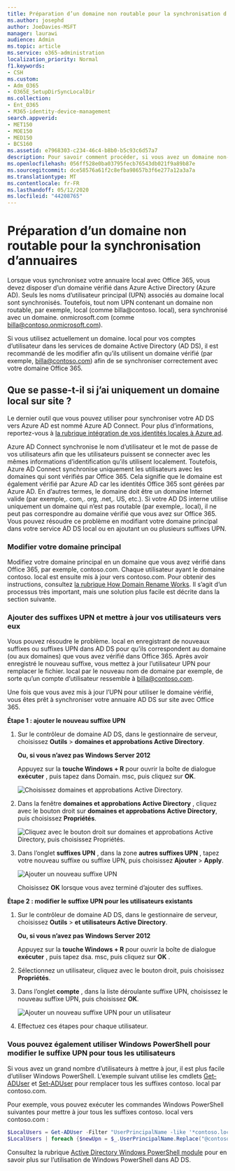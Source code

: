 ```yaml
---
title: Préparation d’un domaine non routable pour la synchronisation d’annuaires
ms.author: josephd
author: JoeDavies-MSFT
manager: laurawi
audience: Admin
ms.topic: article
ms.service: o365-administration
localization_priority: Normal
f1.keywords:
- CSH
ms.custom:
- Adm_O365
- O365E_SetupDirSyncLocalDir
ms.collection:
- Ent_O365
- M365-identity-device-management
search.appverid:
- MET150
- MOE150
- MED150
- BCS160
ms.assetid: e7968303-c234-46c4-b8b0-b5c93c6d57a7
description: Pour savoir comment procéder, si vous avez un domaine non-routale associé à vos utilisateurs locaux avant de procéder à une synchronisation avec Office 365.
ms.openlocfilehash: 056ff528e0ba03795fecb76543db021f9a89b87e
ms.sourcegitcommit: dce58576a61f2c8efba98657b3f6e277a12a3a7a
ms.translationtype: MT
ms.contentlocale: fr-FR
ms.lasthandoff: 05/12/2020
ms.locfileid: "44208765"
---
```

# <a name="prepare-a-non-routable-domain-for-directory-synchronization"></a>Préparation d’un domaine non routable pour la synchronisation d’annuaires
Lorsque vous synchronisez votre annuaire local avec Office 365, vous devez disposer d’un domaine vérifié dans Azure Active Directory (Azure AD). Seuls les noms d’utilisateur principal (UPN) associés au domaine local sont synchronisés. Toutefois, tout nom UPN contenant un domaine non routable, par exemple, local (comme billa@contoso. local), sera synchronisé avec un domaine. onmicrosoft.com (comme billa@contoso.onmicrosoft.com). 

Si vous utilisez actuellement un domaine. local pour vos comptes d’utilisateur dans les services de domaine Active Directory (AD DS), il est recommandé de les modifier afin qu’ils utilisent un domaine vérifié (par exemple, billa@contoso.com) afin de se synchroniser correctement avec votre domaine Office 365.
  
## <a name="what-if-i-only-have-a-local-on-premises-domain"></a>Que se passe-t-il si j’ai uniquement un domaine local sur site ?

Le dernier outil que vous pouvez utiliser pour synchroniser votre AD DS vers Azure AD est nommé Azure AD Connect. Pour plus d’informations, reportez-vous à [la rubrique intégration de vos identités locales à Azure ad](https://docs.microsoft.com/azure/architecture/reference-architectures/identity/azure-ad).
  
Azure AD Connect synchronise le nom d’utilisateur et le mot de passe de vos utilisateurs afin que les utilisateurs puissent se connecter avec les mêmes informations d’identification qu’ils utilisent localement. Toutefois, Azure AD Connect synchronise uniquement les utilisateurs avec les domaines qui sont vérifiés par Office 365. Cela signifie que le domaine est également vérifié par Azure AD car les identités Office 365 sont gérées par Azure AD. En d’autres termes, le domaine doit être un domaine Internet valide (par exemple,. com,. org, .net,. US, etc.). Si votre AD DS interne utilise uniquement un domaine qui n’est pas routable (par exemple,. local), il ne peut pas correspondre au domaine vérifié que vous avez sur Office 365. Vous pouvez résoudre ce problème en modifiant votre domaine principal dans votre service AD DS local ou en ajoutant un ou plusieurs suffixes UPN.
  
### <a name="change-your-primary-domain"></a>**Modifier votre domaine principal**

Modifiez votre domaine principal en un domaine que vous avez vérifié dans Office 365, par exemple, contoso.com. Chaque utilisateur ayant le domaine contoso. local est ensuite mis à jour vers contoso.com. Pour obtenir des instructions, consultez [la rubrique How Domain Rename Works](https://go.microsoft.com/fwlink/p/?LinkId=624174). Il s’agit d’un processus très important, mais une solution plus facile est décrite dans la section suivante.
  
### <a name="add-upn-suffixes-and-update-your-users-to-them"></a>**Ajouter des suffixes UPN et mettre à jour vos utilisateurs vers eux**

Vous pouvez résoudre le problème. local en enregistrant de nouveaux suffixes ou suffixes UPN dans AD DS pour qu’ils correspondent au domaine (ou aux domaines) que vous avez vérifié dans Office 365. Après avoir enregistré le nouveau suffixe, vous mettez à jour l’utilisateur UPN pour remplacer le fichier. local par le nouveau nom de domaine par exemple, de sorte qu’un compte d’utilisateur ressemble à billa@contoso.com.
  
Une fois que vous avez mis à jour l’UPN pour utiliser le domaine vérifié, vous êtes prêt à synchroniser votre annuaire AD DS sur site avec Office 365.
  
 **Étape 1 : ajouter le nouveau suffixe UPN**
  
1. Sur le contrôleur de domaine AD DS, dans le gestionnaire de serveur, choisissez **Outils** \> **domaines et approbations Active Directory**.
    
    **Ou, si vous n’avez pas Windows Server 2012**
    
    Appuyez sur la **touche Windows + R** pour ouvrir la boîte de dialogue **exécuter** , puis tapez dans Domain. msc, puis cliquez sur **OK**.
    
    ![Choisissez domaines et approbations Active Directory.](media/46b6e007-9741-44af-8517-6f682e0ac974.png)
  
2. Dans la fenêtre **domaines et approbations Active Directory** , cliquez avec le bouton droit sur **domaines et approbations Active Directory**, puis choisissez **Propriétés**.
    
    ![Cliquez avec le bouton droit sur domaines et approbations Active Directory, puis choisissez Propriétés.](media/39d20812-ffb5-4ba9-8d7b-477377ac360d.png)
  
3. Dans l’onglet **suffixes UPN** , dans la zone **autres suffixes UPN** , tapez votre nouveau suffixe ou suffixe UPN, puis choisissez **Ajouter** \> **Apply**.
    
    ![Ajouter un nouveau suffixe UPN](media/a4aaf919-7adf-469a-b93f-83ef284c0915.PNG)
  
    Choisissez **OK** lorsque vous avez terminé d’ajouter des suffixes. 
    
 **Étape 2 : modifier le suffixe UPN pour les utilisateurs existants**
  
1. Sur le contrôleur de domaine AD DS, dans le gestionnaire de serveur, choisissez **Outils** \> **et utilisateurs Active Directory**.
    
    **Ou, si vous n’avez pas Windows Server 2012**
    
    Appuyez sur la **touche Windows + R** pour ouvrir la boîte de dialogue **exécuter** , puis tapez dsa. msc, puis cliquez sur **OK** .
    
2. Sélectionnez un utilisateur, cliquez avec le bouton droit, puis choisissez **Propriétés**.
    
3. Dans l’onglet **compte** , dans la liste déroulante suffixe UPN, choisissez le nouveau suffixe UPN, puis choisissez **OK**.
    
    ![Ajouter un nouveau suffixe UPN pour un utilisateur](media/54876751-49f0-48cc-b864-2623c4835563.png)
  
4. Effectuez ces étapes pour chaque utilisateur.
    
   
### <a name="you-can-also-use-windows-powershell-to-change-the-upn-suffix-for-all-users"></a>**Vous pouvez également utiliser Windows PowerShell pour modifier le suffixe UPN pour tous les utilisateurs**

Si vous avez un grand nombre d’utilisateurs à mettre à jour, il est plus facile d’utiliser Windows PowerShell. L’exemple suivant utilise les cmdlets [Get-ADUser](https://go.microsoft.com/fwlink/p/?LinkId=624312) et [Set-ADUser](https://go.microsoft.com/fwlink/p/?LinkId=624313) pour remplacer tous les suffixes contoso. local par contoso.com. 

Pour exemple, vous pouvez exécuter les commandes Windows PowerShell suivantes pour mettre à jour tous les suffixes contoso. local vers contoso.com :
    
  ```powershell
  $LocalUsers = Get-ADUser -Filter "UserPrincipalName -like '*contoso.local'" -Properties userPrincipalName -ResultSetSize $null
  $LocalUsers | foreach {$newUpn = $_.UserPrincipalName.Replace("@contoso.local","@contoso.com"); $_ | Set-ADUser -UserPrincipalName $newUpn}
  ```

Consultez la rubrique [Active Directory Windows PowerShell module](https://go.microsoft.com/fwlink/p/?LinkId=624314) pour en savoir plus sur l’utilisation de Windows PowerShell dans AD DS. 

